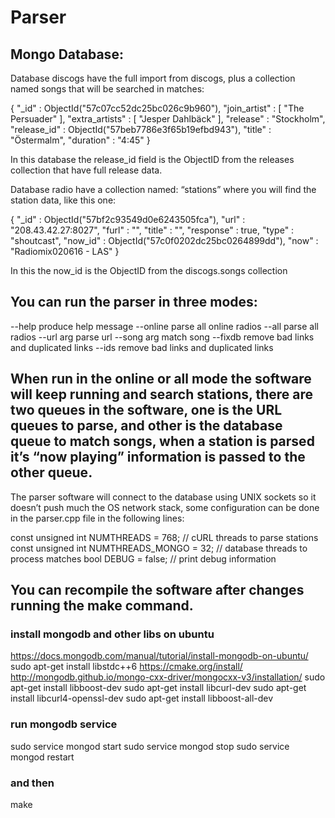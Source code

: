 # Parser

## Mongo Database:

Database discogs have the full import from discogs, plus a collection named songs that will be searched in matches:

{
        "_id" : ObjectId("57c07cc52dc25bc026c9b960"),
        "join_artist" : [
                "The Persuader"
        ],
        "extra_artists" : [
                "Jesper Dahlbäck"
        ],
        "release" : "Stockholm",
        "release_id" : ObjectId("57beb7786e3f65b19efbd943"),
        "title" : "Östermalm",
        "duration" : "4:45"
}

In this database the release_id field is the ObjectID from the releases collection that have full release data.

Database radio have a collection named: “stations” where you will find the station data, like this one:

{
        "_id" : ObjectId("57bf2c93549d0e6243505fca"),
        "url" : "208.43.42.27:8027",
        "furl" : "",
        "title" : "",
        "response" : true,
        "type" : "shoutcast",
        "now_id" : ObjectId("57c0f0202dc25bc0264899dd"),
        "now" : "Radiomix020616 - LAS"
}

In this the now_id is the ObjectID from the discogs.songs collection


## You can run the parser in three modes:

  --help                produce help message
  --online              parse all online radios
  --all                 parse all radios
  --url arg             parse url
  --song arg            match song
  --fixdb               remove bad links and duplicated links
  --ids                 remove bad links and duplicated links


## When run in the online or all mode the software will keep running and search stations, there are two queues in the software, one is the URL queues to parse, and other is the database queue to match songs, when a station is parsed it’s “now playing” information is passed to the other queue.

The parser software will connect to the database using UNIX sockets so it doesn’t push much the OS network stack, some configuration can be done in the parser.cpp file in the following lines:

const unsigned int NUMTHREADS = 768;   // cURL threads to parse stations
const unsigned int NUMTHREADS_MONGO = 32; // database threads to process matches
bool DEBUG = false; // print debug information


## You can recompile the software after changes running the make command.

### install mongodb and other libs on ubuntu

https://docs.mongodb.com/manual/tutorial/install-mongodb-on-ubuntu/
sudo apt-get install libstdc++6
https://cmake.org/install/
http://mongodb.github.io/mongo-cxx-driver/mongocxx-v3/installation/
sudo apt-get install libboost-dev
sudo apt-get install libcurl-dev
sudo apt-get install libcurl4-openssl-dev
sudo apt-get install libboost-all-dev

### run mongodb service

sudo service mongod start
sudo service mongod stop
sudo service mongod restart

### and then

make
